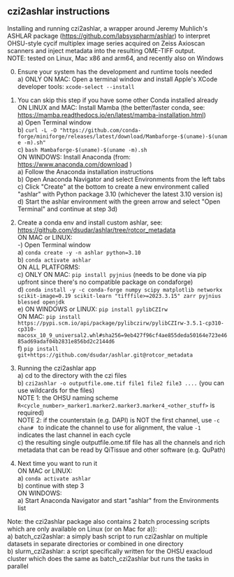 ## czi2ashlar instructions

Installing and running czi2ashlar, a wrapper around Jeremy Muhlich's ASHLAR package (https://github.com/labsyspharm/ashlar) to interpret OHSU-style cycif multiplex image series acquired on Zeiss Axioscan scanners and inject metadata into the resulting OME-TIFF output.<br>
NOTE: tested on Linux, Mac x86 and arm64, and recently also on Windows<br>

0) Ensure your system has the development and runtime tools needed<br>
   a) ONLY ON MAC: Open a terminal window and install Apple's XCode developer tools: `xcode-select --install`<br>

1) You can skip this step if you have some other Conda installed already<br>
ON LINUX and MAC: Install Mamba (the better/faster conda, see: https://mamba.readthedocs.io/en/latest/mamba-installation.html)<br>
   a) Open Terminal window<br>
   b) `curl -L -O "https://github.com/conda-forge/miniforge/releases/latest/download/Mambaforge-$(uname)-$(uname -m).sh"`<br>
   c) `bash Mambaforge-$(uname)-$(uname -m).sh`<br>
ON WINDOWS: Install Anaconda (from: https://www.anaconda.com/download )<br>
   a) Follow the Anaconda installation instructions<br>
   b) Open Anaconda Navigator and select Environments from the left tabs<br>
   c) Click "Create" at the bottom to create a new environment called "ashlar" with Python package 3.10  (whichever the latest 3.10 version is)<br>
   d) Start the ashlar environment with the green arrow and select "Open Terminal" and continue at step 3d)<br>

3) Create a conda env and install custom ashlar, see: https://github.com/dsudar/ashlar/tree/rotcor_metadata<br>
ON MAC or LINUX:<br>
   -) Open Terminal window<br>
   a) `conda create -y -n ashlar python=3.10`<br>
   b) `conda activate ashlar`<br>
ON ALL PLATFORMS:<br>
   c) ONLY ON MAC: `pip install pyjnius`       (needs to be done via pip upfront since there's no compatible package on condaforge)<br>
   d) `conda install -y -c conda-forge numpy scipy matplotlib networkx scikit-image=0.19 scikit-learn "tifffile>=2023.3.15" zarr pyjnius blessed openjdk`<br>
   e) ON WINDOWS or LINUX: `pip install pylibCZIrw`<br>
   ON MAC: `pip install https://pypi.scm.io/api/package/pylibczirw/pylibCZIrw-3.5.1-cp310-cp310-macosx_10_9_universal2.whl#sha256=9eb427f96cf4ae855deda50164e723e4685ad69adaf04b2831e856bd2c2144d6`<br>
   f) `pip install git+https://github.com/dsudar/ashlar.git@rotcor_metadata`<br>

4) Running the czi2ashlar app<br>
   a) cd to the directory with the czi files<br>
   b) `czi2ashlar -o outputfile.ome.tif file1 file2 file3 ....`  (you can use wildcards for the files)<br>
          NOTE 1: the OHSU naming scheme `R<cycle_number>_marker1.marker2.marker3.marker4_<other_stuff>` is required) <br>
          NOTE 2: if the counterstain (e.g. DAPI) is NOT the first channel, use `-c chan# ` to indicate the channel to use for alignment, the value `-1` indicates the last channel in each cycle <br>
   c) the resulting single outputfile.ome.tif file has all the channels and rich metadata that can be read by QiTissue and other software (e.g. QuPath)<br>

5) Next time you want to run it<br>
ON MAC or LINUX: <br>
   a) `conda activate ashlar`<br>
   b) continue with step 3<br>
ON WINDOWS: <br>
   a) Start Anaconda Navigator and start "ashlar" from the Environments list<br>

Note: the czi2ashlar package also contains 2 batch processing scripts which are only available on Linux (or on Mac for a)):<br>
   a) batch_czi2ashlar: a simply bash script to run czi2ashlar on multiple datasets in separate directories or combined in one directory<br>
   b) slurm_czi2ashlar: a script specifically written for the OHSU exacloud cluster which does the same as batch_czi2ashlar but runs the tasks in parallel<br>
